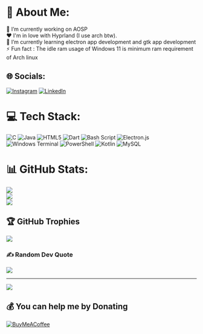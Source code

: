# 💫 About Me:
🔭 I’m currently working on AOSP<br>❤️ I'm in love with Hyprland (I use arch btw).<br>🌱 I’m currently learning electron app development and gtk app development<br>⚡ Fun fact : The idle ram usage of Windows 11 is minimum ram requirement of Arch linux


## 🌐 Socials:
[![Instagram](https://img.shields.io/badge/Instagram-%23E4405F.svg?logo=Instagram&logoColor=white)](https://instagram.com/prateek.aish) [![LinkedIn](https://img.shields.io/badge/LinkedIn-%230077B5.svg?logo=linkedin&logoColor=white)](https://linkedin.com/in/aishwarya-prateek-25365a2a6) 

# 💻 Tech Stack:
![C](https://img.shields.io/badge/c-%2300599C.svg?style=for-the-badge&logo=c&logoColor=white) ![Java](https://img.shields.io/badge/java-%23ED8B00.svg?style=for-the-badge&logo=openjdk&logoColor=white) ![HTML5](https://img.shields.io/badge/html5-%23E34F26.svg?style=for-the-badge&logo=html5&logoColor=white) ![Dart](https://img.shields.io/badge/dart-%230175C2.svg?style=for-the-badge&logo=dart&logoColor=white) ![Bash Script](https://img.shields.io/badge/bash_script-%23121011.svg?style=for-the-badge&logo=gnu-bash&logoColor=white) ![Electron.js](https://img.shields.io/badge/Electron-191970?style=for-the-badge&logo=Electron&logoColor=white) ![Windows Terminal](https://img.shields.io/badge/Windows%20Terminal-%234D4D4D.svg?style=for-the-badge&logo=windows-terminal&logoColor=white) ![PowerShell](https://img.shields.io/badge/PowerShell-%235391FE.svg?style=for-the-badge&logo=powershell&logoColor=white) ![Kotlin](https://img.shields.io/badge/kotlin-%237F52FF.svg?style=for-the-badge&logo=kotlin&logoColor=white) ![MySQL](https://img.shields.io/badge/mysql-4479A1.svg?style=for-the-badge&logo=mysql&logoColor=white)
# 📊 GitHub Stats:
![](https://github-readme-stats.vercel.app/api?username=Prateek54353&theme=dark&hide_border=false&include_all_commits=false&count_private=false)<br/>
![](https://github-readme-streak-stats.herokuapp.com/?user=Prateek54353&theme=dark&hide_border=false)<br/>
![](https://github-readme-stats.vercel.app/api/top-langs/?username=Prateek54353&theme=dark&hide_border=false&include_all_commits=false&count_private=false&layout=compact)

## 🏆 GitHub Trophies
![](https://github-profile-trophy.vercel.app/?username=Prateek54353&theme=default_repocard&no-frame=false&no-bg=false&margin-w=4)

### ✍️ Random Dev Quote
![](https://quotes-github-readme.vercel.app/api?type=horizontal&theme=radical)

---
[![](https://visitcount.itsvg.in/api?id=Prateek54353&icon=6&color=8)](https://visitcount.itsvg.in)

  ## 💰 You can help me by Donating
  [![BuyMeACoffee](https://img.shields.io/badge/Buy%20Me%20a%20Coffee-ffdd00?style=for-the-badge&logo=buy-me-a-coffee&logoColor=black)](https://buymeacoffee.com/https://buymeacoffee.com/prateek.aish) 

  
<!-- Proudly created with GPRM ( https://gprm.itsvg.in ) -->

